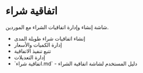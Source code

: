 # اتفاقية شراء
شاشة إنشاء وإدارة اتفاقيات الشراء مع الموردين.
- إنشاء اتفاقيات شراء طويلة المدى
- إدارة الكميات والأسعار
- تتبع تنفيذ الاتفاقية
- إدارة التعديلات
- \`اتفاقية شراء.md\` - دليل المستخدم لشاشة اتفاقية الشراء
